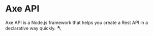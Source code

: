 # Axe API

Axe API is a Node.js framework that helps you create a Rest API in a declarative way quickly. 🪓
